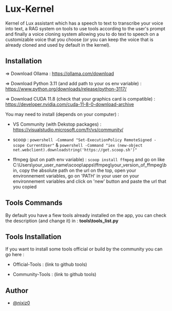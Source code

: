 # Lux-Kernel

Kernel of Lux assistant which has a speech to text to transcribe your voice into text, a RAG system on tools to use tools according to the user's prompt and finally a voice cloning system allowing you to do text to speech on a customizable voice that you choose (or you can keep the voice that is already cloned and used by default in the kernel).


## Installation

=> Download Ollama : https://ollama.com/download

=> Download Python 3.11 (and add path to your os env variable) : https://www.python.org/downloads/release/python-3117/

=> Download CUDA 11.8 (check that your graphics card is compatible) : https://developer.nvidia.com/cuda-11-8-0-download-archive

You may need to install (depends on your computer) : 
- VS Community (with Dekstop packages) : https://visualstudio.microsoft.com/fr/vs/community/

- scoop : ```powershell -Command "Set-ExecutionPolicy RemoteSigned -scope CurrentUser"``` & ```powershell -Command "iex (new-object net.webclient).downloadstring('https://get.scoop.sh')"```

- ffmpeg (put on path env variable) : ```scoop install ffmpeg``` and go on like C:\Users\your_user_name\scoop\apps\ffmpeg\your_version_of_ffmpeg\bin, copy the absolute path on the url on the top, open your environnement variables, go on 'PATH' in your user on your environnement variables and click on 'new' button and paste the url that you copied


## Tools Commands 

By default you have a fiew tools already installed on the app, you can check the description (and change it) in : 
**tools\tools_list.py**


## Tools Installation

If you want to install some tools official or build by the community you can go here : 

- Official-Tools : (link to github tools)

- Community-Tools : (link to github tools)


## Author

- [@nixiz0](https://github.com/nixiz0)
